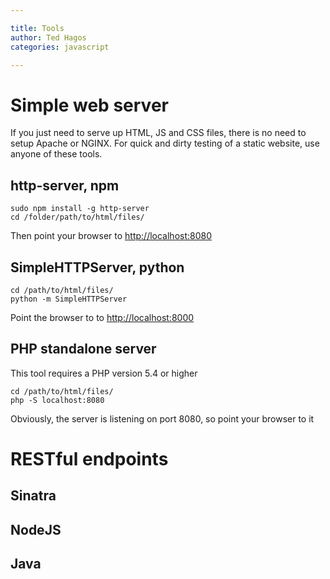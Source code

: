 ```yaml
---

title: Tools
author: Ted Hagos
categories: javascript

---
```



# Simple web server

If you just need to serve up HTML, JS and CSS files, there is no need to setup Apache or NGINX. For quick and dirty testing of a static website, use anyone of these tools.

## http-server, npm

`sudo npm install -g http-server`  
`cd /folder/path/to/html/files/`

Then point your browser to <http://localhost:8080>

## SimpleHTTPServer, python

`cd /path/to/html/files/`  
`python -m SimpleHTTPServer`

Point the browser to to <http://localhost:8000>

## PHP standalone server

This tool requires a PHP version 5.4 or higher

`cd /path/to/html/files/`  
`php -S localhost:8080`

Obviously, the server is listening on port 8080, so point your browser to it

# RESTful endpoints

## Sinatra

## NodeJS

## Java
